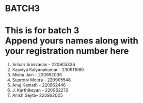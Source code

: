 # BATCH3
This is for batch 3  
Append yours names along with your registration number here
=======
1. Srihari Srinivasan - 220905326
2. Kaaviya Kalyanakumar - 230911060
3. Misha Jain - 230962036
4. Suprotiv Moitra - 220905548
5. Anuj Kamath - 220962446
6. J. Karthikeyan - 220962272
7. Anish Seyta- 220962005

